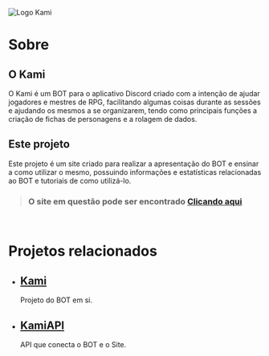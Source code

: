 ![Logo Kami](https://cdn.discordapp.com/attachments/836291199140102195/911365745928192020/Logo__nome_Kami.png)

# Sobre
## O Kami
 
 O Kami é um BOT para o aplicativo Discord criado com a intenção de ajudar jogadores e mestres de RPG, facilitando algumas coisas durante as sessões e ajudando os mesmos a se organizarem, tendo como principais funções a criação de fichas de personagens e a rolagem de dados.
&nbsp;
## Este projeto
Este projeto é um site criado para realizar a apresentação do BOT e ensinar a como utilizar o mesmo, possuindo informações e estatísticas relacionadas ao BOT e tutoriais de como utilizá-lo.
&nbsp;
> ### O site em questão pode ser encontrado **[Clicando aqui](https://kamibot.vercel.app)**
&nbsp;
# Projetos relacionados
- ## **[Kami](https://github.com/Kamikaze184/Kami)** 
  Projeto do BOT em si.
  &nbsp;

- ## **[KamiAPI](https://github.com/Kamikaze184/Kami)**
    API que conecta o BOT e o Site.
